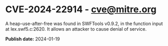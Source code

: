# CVE-2024-22914 - cve@mitre.org

A heap-use-after-free was found in SWFTools v0.9.2, in the function input at lex.swf5.c:2620. It allows an attacker to cause denial of service.

**Publish date:** 2024-01-19
